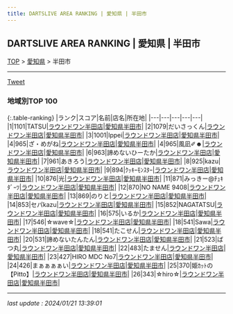 ```yaml
---
title: DARTSLIVE AREA RANKING | 愛知県 | 半田市
---
```

## DARTSLIVE AREA RANKING | 愛知県 | 半田市

[TOP](/darts/rank/) > [愛知県](/darts/rank/愛知県/) > 半田市

___

<a href="https://twitter.com/share?ref_src=twsrc%5Etfw" data-text="DARTSLIVE AREA RANKING | 愛知県半田市" class="twitter-share-button" data-via="DARTSLIVE" data-hashtags="DARTSLIVE" data-related="DARTSLIVE" data-show-count="false">Tweet</a>

### 地域別TOP 100

{:.table-ranking}
|ランク|スコア|名前|店名|所在地|
|---|---|---|---|---|
|1|1101|TATSU|<a href="https://search.dartslive.com/jp/shop/5c15a3b86df5a0ad0d9b047a20a7ba1e">ラウンドワン半田店</a>|<a href="/darts/rank/愛知県/半田市">愛知県半田市</a>|
|2|1079|だいさっくん|<a href="https://search.dartslive.com/jp/shop/5c15a3b86df5a0ad0d9b047a20a7ba1e">ラウンドワン半田店</a>|<a href="/darts/rank/愛知県/半田市">愛知県半田市</a>|
|3|1001|Ippei|<a href="https://search.dartslive.com/jp/shop/5c15a3b86df5a0ad0d9b047a20a7ba1e">ラウンドワン半田店</a>|<a href="/darts/rank/愛知県/半田市">愛知県半田市</a>|
|4|965|ざ・めがね|<a href="https://search.dartslive.com/jp/shop/5c15a3b86df5a0ad0d9b047a20a7ba1e">ラウンドワン半田店</a>|<a href="/darts/rank/愛知県/半田市">愛知県半田市</a>|
|4|965|風凪✐☻|<a href="https://search.dartslive.com/jp/shop/5c15a3b86df5a0ad0d9b047a20a7ba1e">ラウンドワン半田店</a>|<a href="/darts/rank/愛知県/半田市">愛知県半田市</a>|
|6|963|諦めないひーたか|<a href="https://search.dartslive.com/jp/shop/5c15a3b86df5a0ad0d9b047a20a7ba1e">ラウンドワン半田店</a>|<a href="/darts/rank/愛知県/半田市">愛知県半田市</a>|
|7|961|あきろう|<a href="https://search.dartslive.com/jp/shop/5c15a3b86df5a0ad0d9b047a20a7ba1e">ラウンドワン半田店</a>|<a href="/darts/rank/愛知県/半田市">愛知県半田市</a>|
|8|925|kazu|<a href="https://search.dartslive.com/jp/shop/5c15a3b86df5a0ad0d9b047a20a7ba1e">ラウンドワン半田店</a>|<a href="/darts/rank/愛知県/半田市">愛知県半田市</a>|
|9|894|ｸｯｷｰﾓﾝｽﾀｰ|<a href="https://search.dartslive.com/jp/shop/5c15a3b86df5a0ad0d9b047a20a7ba1e">ラウンドワン半田店</a>|<a href="/darts/rank/愛知県/半田市">愛知県半田市</a>|
|10|876|光|<a href="https://search.dartslive.com/jp/shop/5c15a3b86df5a0ad0d9b047a20a7ba1e">ラウンドワン半田店</a>|<a href="/darts/rank/愛知県/半田市">愛知県半田市</a>|
|11|871|みっきー@ﾁｭｷﾀﾞｰﾂ|<a href="https://search.dartslive.com/jp/shop/5c15a3b86df5a0ad0d9b047a20a7ba1e">ラウンドワン半田店</a>|<a href="/darts/rank/愛知県/半田市">愛知県半田市</a>|
|12|870|NO NAME 9408|<a href="https://search.dartslive.com/jp/shop/5c15a3b86df5a0ad0d9b047a20a7ba1e">ラウンドワン半田店</a>|<a href="/darts/rank/愛知県/半田市">愛知県半田市</a>|
|13|869|のりと|<a href="https://search.dartslive.com/jp/shop/5c15a3b86df5a0ad0d9b047a20a7ba1e">ラウンドワン半田店</a>|<a href="/darts/rank/愛知県/半田市">愛知県半田市</a>|
|14|853|セパkazu|<a href="https://search.dartslive.com/jp/shop/5c15a3b86df5a0ad0d9b047a20a7ba1e">ラウンドワン半田店</a>|<a href="/darts/rank/愛知県/半田市">愛知県半田市</a>|
|15|852|NAGATATSU|<a href="https://search.dartslive.com/jp/shop/5c15a3b86df5a0ad0d9b047a20a7ba1e">ラウンドワン半田店</a>|<a href="/darts/rank/愛知県/半田市">愛知県半田市</a>|
|16|575|いるか|<a href="https://search.dartslive.com/jp/shop/5c15a3b86df5a0ad0d9b047a20a7ba1e">ラウンドワン半田店</a>|<a href="/darts/rank/愛知県/半田市">愛知県半田市</a>|
|17|546|☆wave☆|<a href="https://search.dartslive.com/jp/shop/5c15a3b86df5a0ad0d9b047a20a7ba1e">ラウンドワン半田店</a>|<a href="/darts/rank/愛知県/半田市">愛知県半田市</a>|
|18|541|Sawa|<a href="https://search.dartslive.com/jp/shop/5c15a3b86df5a0ad0d9b047a20a7ba1e">ラウンドワン半田店</a>|<a href="/darts/rank/愛知県/半田市">愛知県半田市</a>|
|18|541|たこせん|<a href="https://search.dartslive.com/jp/shop/5c15a3b86df5a0ad0d9b047a20a7ba1e">ラウンドワン半田店</a>|<a href="/darts/rank/愛知県/半田市">愛知県半田市</a>|
|20|531|諦めないたんたん|<a href="https://search.dartslive.com/jp/shop/5c15a3b86df5a0ad0d9b047a20a7ba1e">ラウンドワン半田店</a>|<a href="/darts/rank/愛知県/半田市">愛知県半田市</a>|
|21|523|ばつ丸|<a href="https://search.dartslive.com/jp/shop/5c15a3b86df5a0ad0d9b047a20a7ba1e">ラウンドワン半田店</a>|<a href="/darts/rank/愛知県/半田市">愛知県半田市</a>|
|22|483|たません|<a href="https://search.dartslive.com/jp/shop/5c15a3b86df5a0ad0d9b047a20a7ba1e">ラウンドワン半田店</a>|<a href="/darts/rank/愛知県/半田市">愛知県半田市</a>|
|23|427|HIRO MDC No7|<a href="https://search.dartslive.com/jp/shop/5c15a3b86df5a0ad0d9b047a20a7ba1e">ラウンドワン半田店</a>|<a href="/darts/rank/愛知県/半田市">愛知県半田市</a>|
|24|426|まぁぁぁぁい|<a href="https://search.dartslive.com/jp/shop/5c15a3b86df5a0ad0d9b047a20a7ba1e">ラウンドワン半田店</a>|<a href="/darts/rank/愛知県/半田市">愛知県半田市</a>|
|25|370|姫ｶｯﾄの【Pitto】|<a href="https://search.dartslive.com/jp/shop/5c15a3b86df5a0ad0d9b047a20a7ba1e">ラウンドワン半田店</a>|<a href="/darts/rank/愛知県/半田市">愛知県半田市</a>|
|26|343|☆hiro☆|<a href="https://search.dartslive.com/jp/shop/5c15a3b86df5a0ad0d9b047a20a7ba1e">ラウンドワン半田店</a>|<a href="/darts/rank/愛知県/半田市">愛知県半田市</a>|



___

_last update : 2024/01/21 13:39:01_


<script src="https://cdnjs.cloudflare.com/ajax/libs/jquery/3.6.1/jquery.min.js" integrity="sha512-aVKKRRi/Q/YV+4mjoKBsE4x3H+BkegoM/em46NNlCqNTmUYADjBbeNefNxYV7giUp0VxICtqdrbqU7iVaeZNXA==" crossorigin="anonymous" referrerpolicy="no-referrer"></script>
<script src="https://cdnjs.cloudflare.com/ajax/libs/jquery.tablesorter/2.31.3/js/jquery.tablesorter.min.js" integrity="sha512-qzgd5cYSZcosqpzpn7zF2ZId8f/8CHmFKZ8j7mU4OUXTNRd5g+ZHBPsgKEwoqxCtdQvExE5LprwwPAgoicguNg==" crossorigin="anonymous" referrerpolicy="no-referrer"></script>
<link rel="stylesheet" href="https://cdnjs.cloudflare.com/ajax/libs/jquery.tablesorter/2.31.3/css/theme.default.min.css" integrity="sha512-wghhOJkjQX0Lh3NSWvNKeZ0ZpNn+SPVXX1Qyc9OCaogADktxrBiBdKGDoqVUOyhStvMBmJQ8ZdMHiR3wuEq8+w==" crossorigin="anonymous" referrerpolicy="no-referrer" />
<script>
$(function() {
    $(".table-ranking").tablesorter({sortList:[[0, 0]]});
});
</script>

<script async src="https://platform.twitter.com/widgets.js" charset="utf-8"></script>